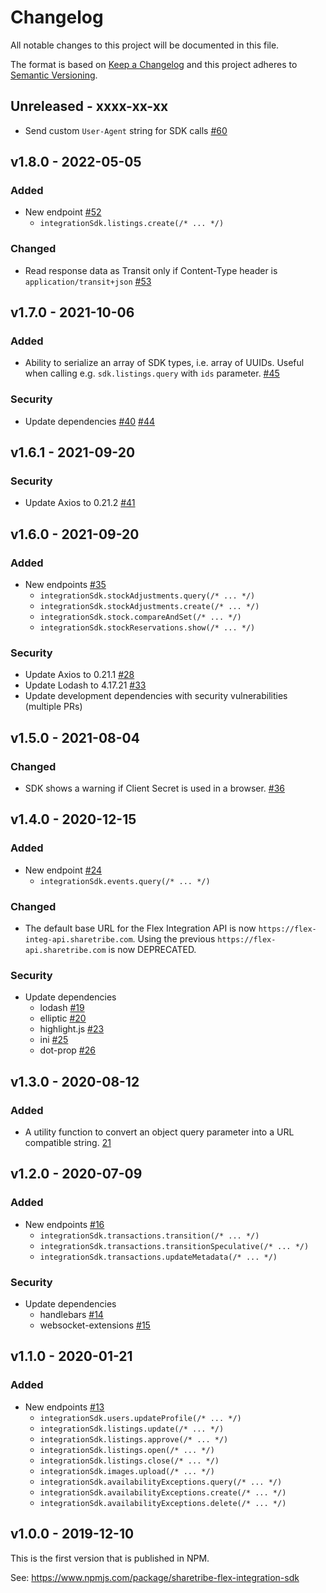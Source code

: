 # Changelog

All notable changes to this project will be documented in this file.

The format is based on [Keep a
Changelog](http://keepachangelog.com/en/1.0.0/) and this project
adheres to [Semantic Versioning](http://semver.org/spec/v2.0.0.html).

## Unreleased - xxxx-xx-xx

- Send custom `User-Agent` string for SDK calls
  [#60](https://github.com/sharetribe/flex-integration-sdk-js/pull/60)

## v1.8.0 - 2022-05-05

### Added

- New endpoint [#52](https://github.com/sharetribe/flex-integration-sdk-js/pull/52)
  - `integrationSdk.listings.create(/* ... */)`

### Changed

- Read response data as Transit only if Content-Type header is
  `application/transit+json`
  [#53](https://github.com/sharetribe/flex-integration-sdk-js/pull/53)

## v1.7.0 - 2021-10-06

### Added

- Ability to serialize an array of SDK types, i.e. array of UUIDs. Useful when
  calling e.g. `sdk.listings.query` with `ids` parameter.
  [#45](https://github.com/sharetribe/flex-integration-sdk-js/pull/45)

### Security

- Update dependencies
  [#40](https://github.com/sharetribe/flex-integration-sdk-js/pull/40)
  [#44](https://github.com/sharetribe/flex-integration-sdk-js/pull/44)

## v1.6.1 - 2021-09-20

### Security

- Update Axios to 0.21.2 [#41](https://github.com/sharetribe/flex-integration-sdk-js/pull/41)

## v1.6.0 - 2021-09-20

### Added

- New endpoints [#35](https://github.com/sharetribe/flex-integration-sdk-js/pull/35)
  - `integrationSdk.stockAdjustments.query(/* ... */)`
  - `integrationSdk.stockAdjustments.create(/* ... */)`
  - `integrationSdk.stock.compareAndSet(/* ... */)`
  - `integrationSdk.stockReservations.show(/* ... */)`

### Security

- Update Axios to 0.21.1 [#28](https://github.com/sharetribe/flex-integration-sdk-js/pull/28)
- Update Lodash to 4.17.21 [#33](https://github.com/sharetribe/flex-integration-sdk-js/pull/33)
- Update development dependencies with security vulnerabilities (multiple PRs)

## v1.5.0 - 2021-08-04

### Changed

- SDK shows a warning if Client Secret is used in a browser.
  [#36](https://github.com/sharetribe/flex-integration-sdk-js/pull/36)

## v1.4.0 - 2020-12-15

### Added

- New endpoint [#24](https://github.com/sharetribe/flex-integration-sdk-js/pull/24)
  - `integrationSdk.events.query(/* ... */)`

### Changed

- The default base URL for the Flex Integration API is now
  `https://flex-integ-api.sharetribe.com`. Using the previous
  `https://flex-api.sharetribe.com` is now DEPRECATED.

### Security

- Update dependencies
  - lodash [#19](https://github.com/sharetribe/flex-integration-sdk-js/pull/19)
  - elliptic [#20](https://github.com/sharetribe/flex-integration-sdk-js/pull/20)
  - highlight.js [#23](https://github.com/sharetribe/flex-integration-sdk-js/pull/23)
  - ini [#25](https://github.com/sharetribe/flex-integration-sdk-js/pull/25)
  - dot-prop [#26](https://github.com/sharetribe/flex-integration-sdk-js/pull/26)

## v1.3.0 - 2020-08-12

### Added

- A utility function to convert an object query parameter into a URL compatible
  string. [21](https://github.com/sharetribe/flex-integration-sdk-js/pull/21)

## v1.2.0 - 2020-07-09

### Added

- New endpoints [#16](https://github.com/sharetribe/flex-integration-sdk-js/pull/16)
  - `integrationSdk.transactions.transition(/* ... */)`
  - `integrationSdk.transactions.transitionSpeculative(/* ... */)`
  - `integrationSdk.transactions.updateMetadata(/* ... */)`

### Security

- Update dependencies
  - handlebars [#14](https://github.com/sharetribe/flex-integration-sdk-js/pull/14)
  - websocket-extensions [#15](https://github.com/sharetribe/flex-integration-sdk-js/pull/15)

## v1.1.0 - 2020-01-21

### Added

- New endpoints [#13](https://github.com/sharetribe/flex-integration-sdk-js/pull/13)
  - `integrationSdk.users.updateProfile(/* ... */)`
  - `integrationSdk.listings.update(/* ... */)`
  - `integrationSdk.listings.approve(/* ... */)`
  - `integrationSdk.listings.open(/* ... */)`
  - `integrationSdk.listings.close(/* ... */)`
  - `integrationSdk.images.upload(/* ... */)`
  - `integrationSdk.availabilityExceptions.query(/* ... */)`
  - `integrationSdk.availabilityExceptions.create(/* ... */)`
  - `integrationSdk.availabilityExceptions.delete(/* ... */)`

## v1.0.0 - 2019-12-10

This is the first version that is published in NPM.

See: https://www.npmjs.com/package/sharetribe-flex-integration-sdk

